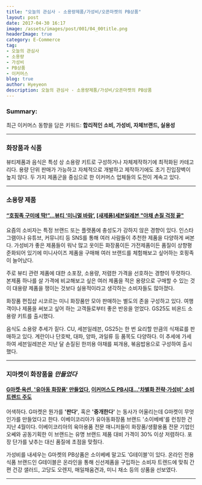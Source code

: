```yaml
---
title: "오늘의 관심사 - 소용량제품/가성비/오픈마켓의 PB상품"
layout: post
date: 2017-04-30 16:17
image: /assets/images/post/001/04_00title.png
headerImage: true
category: E-Commerce
tag:
- 오늘의 관심사
- 소용량
- 가성비
- PB상품
- 이커머스
blog: true
author: Hyeyeon
description: 오늘의 관심사 - 소용량제품/가성비/오픈마켓의 PB상품
---
```


### Summary:

최근 이커머스 동향을 담은 키워드: **합리적인 소비, 가성비, 자체브랜드, 실용성**

---


### 화장품과 식품

뷰티제품과 음식은 특성 상 소용량 키트로 구성하거나 자체제작하기에 최적화된 카테고리다. 용량 단위 판매가 가능하고 자체적으로 개발하고 제작하기에도 초기 진입장벽이 높지 않다. 두 가지 제품군을 중심으로 한 이커머스 업체들의 도전이 계속고 있다.

---

### 소용량 제품

#### [“호핑족 구미에 딱!”...뷰티 ‘미니멀 바람’](http://www.econovill.com/news/articleView.html?idxno=312700), [[새제품]세븐일레븐 "야채 손질 걱정 끝"](http://www.bizwatch.co.kr/pages/view.php?uid=30269)

요즘의 소비자는 특정 브랜드 또는 플랫폼에 충성도가 강하지 않은 경향이 있다. 인스타그램이나 유튜브, 커뮤니티 등 SNS를 통해 여러 사람들이 추천한 제품을 다양하게 써본다. 가성비가 좋은 제품들이 워낙 많고 옷이든 화장품이든 가전제품이든 품질이 상향평준화되어 있기에 미니사이즈 제품을 구매해 여러 브랜드를 체험해보고 싶어하는 호핑족이 늘어났다.

주로 뷰티 관련 제품에 대한 소포장, 소용량, 저렴한 가격을 선호하는 경향이 뚜렷하다. 본제품 하나를 살 가격에 비교해보고 싶은 여러 제품을 적은 용량으로 구매할 수 있는 것이 대용량 제품을 쟁이는 것보다 실용적이라고 생각하는 소비자들도 많아졌다.

화장품 편집샵 시코르는 미니 화장품만 모아 판매하는 별도의 존을 구성하고 있다. 여행객이나 제품을 써보고 싶어 하는 고객들로부터 좋은 반응을 얻었다. GS25도 비욘드 소용량 키트를 출시했다.

음식도 소용량 추세가 짙다. CU, 세븐일레븐, GS25는 한 번 요리할 만큼의 식재료를 판매하고 있다. 계란이나 단호박, 대파, 양파, 과일류 등 품목도 다양하다. 이 추세에 가세하여 세븐일레븐은 지난 달 손질된 한끼용 야채를 찌개용, 볶음밥용으로 구성하여 출시했다.

---

### 지마켓이 화장품을 *만들었다*

#### [G마켓∙옥션, '유아동 화장품' 만들었다](http://www.ebn.co.kr/news/view/886105), [이커머스도 PB시대…'차별화 전략·가성비' 소비 트렌드 주도](http://www.newsis.com/view/?id=NISX20170417_0014835720&cID=10408&pID=13000)

어색하다. G마켓은 뭔가를 **'판다'**, 혹은 **'중개한다'** 는 동사가 어울리는데 G마켓이 무엇인가를 만들었다고 한다. 이베이코리아가 유아동화장품 브랜드 '소이베베'를 런칭한 건 지난 4월이다. 이베이코리아의 육아용품 전문 매니저들이 화장품/생활용품 전문 기업인 오쎄와 공동기획한 이 브랜드는 유명 브랜드 제품 대비 가격이 30% 이상 저렴하다. 포장 단가를 낮추는 대신 품질에 초점을 맞췄다.

가성비를 내세우는 G마켓의 PB상품은 소이베베 말고도 'G테이블'이 있다. 온라인 전용 식품 브랜드인 G테이블은 온라인을 통해 신선제품을 구입하는 소비자 트렌드에 맞춰 간편 건강 샐러드, 고당도 오렌지, 매일채움견과, 미니 채소 등의 상품을 선보였다.

---
